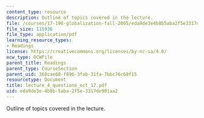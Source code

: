 ```yaml
---
content_type: resource
description: Outline of topics covered in the lecture.
file: /courses/17-196-globalization-fall-2005/eda9de3e4b8b5aba2f5e3317de901aa2_lecture_4_questions_oct_17.pdf
file_size: 115936
file_type: application/pdf
learning_resource_types:
- Readings
license: https://creativecommons.org/licenses/by-nc-sa/4.0/
ocw_type: OCWFile
parent_title: Readings
parent_type: CourseSection
parent_uid: 360cae60-f896-3fab-31fa-7bbc76c69f15
resourcetype: Document
title: lecture_4_questions_oct_17.pdf
uid: eda9de3e-4b8b-5aba-2f5e-3317de901aa2
---
```

Outline of topics covered in the lecture.